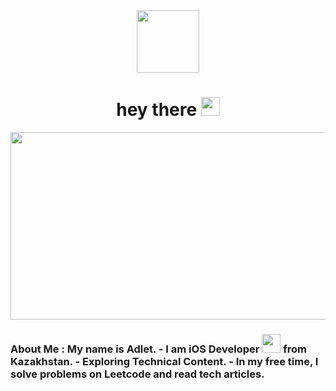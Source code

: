 <div id="header" align="center">
  <img src="https://media.giphy.com/media/M9gbBd9nbDrOTu1Mqx/giphy.gif" width="100"/>
</div>
<h1 align="center">
  hey there
  <img src="https://media.giphy.com/media/hvRJCLFzcasrR4ia7z/giphy.gif" width="30px"/>
</h1>
<div align="center">
  <img src="https://media.giphy.com/media/dWesBcTLavkZuG35MI/giphy.gif" width="600" height="300"/>
</div>

<h3>About Me :
My name is Adlet.
- I am iOS Developer <img src="https://media.giphy.com/media/WUlplcMpOCEmTGBtBW/giphy.gif" width="30"> from Kazakhstan.
- Exploring Technical Content.
- In my free time, I solve problems on Leetcode and read tech articles.
</h3>
